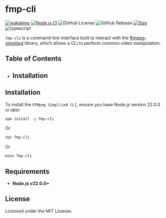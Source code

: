 # fmp-cli

[![wakatime](https://wakatime.com/badge/user/a0b906ce-b8e7-4463-8bce-383238df6d4b/project/e1c82433-fb2e-48e9-a670-2a2c33b34306.svg)](https://wakatime.com/badge/user/a0b906ce-b8e7-4463-8bce-383238df6d4b/project/e1c82433-fb2e-48e9-a670-2a2c33b34306)
[![Node.js CI](https://github.com/ragaeeb/fmp-cli/actions/workflows/build.yml/badge.svg)](https://github.com/ragaeeb/fmp-cli/actions/workflows/build.yml)
![GitHub License](https://img.shields.io/github/license/ragaeeb/fmp-cli)
![GitHub Release](https://img.shields.io/github/v/release/ragaeeb/fmp-cli)
[![Size](https://deno.bundlejs.com/badge?q=fmp-cli@1.0.0&badge=detailed)](https://bundlejs.com/?q=fmp-cli%401.0.0)
![typescript](https://badgen.net/badge/icon/typescript?icon=typescript&label&color=blue)

`fmp-cli` is a command-line interface built to interact with the [ffmpeg-simpliied](https://github.com/ragaeeb/ffmpeg-simpliied) library, which allows a CLI to perform common video manipulation.

## Table of Contents

- ## Installation

## Installation

To install the `FFMpeg Simpliied CLI`, ensure you have Node.js version 22.0.0 or later.

```bash
npm install -g fmp-cli
```

Or

```bash
npx fmp-cli
```

Or

```bash
bunx fmp-cli
```

## Requirements

- **Node.js v22.0.0+**

## License

Licensed under the MIT License.
